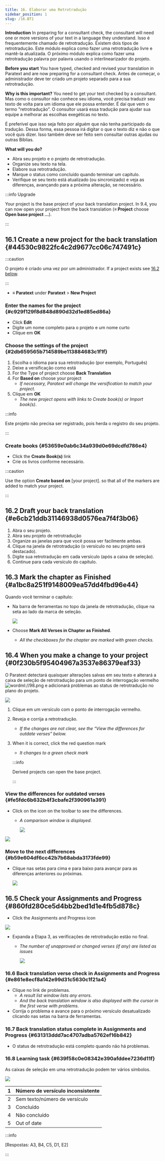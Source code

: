 ```yaml
---
title: 16. Elaborar uma Retrotradução
sidebar_position: 1
slug: /16.BT1
---
```


**Introduction**  In preparing for a consultant check, the consultant will need one or more versions of your text in a language they understand. Isso é frequentemente chamado de retrotradução. Existem dois tipos de retrotradução. Este módulo explica como fazer uma retrotradução livre e mantê-la atualizada. O próximo módulo explica como fazer uma retrotradução palavra por palavra usando o interlinearizador do projeto.

**Before you start**  You have typed, checked and revised your translation in Paratext and are now preparing for a consultant check. Antes de começar, o administrador deve ter criado um projeto separado para a sua retrotradução.

**Why is this important?**  You need to get your text checked by a consultant. Mas como o consultor não conhece seu idioma, você precisa traduzir seu texto de volta para um idioma que ele possa entender. É daí que vem o termo "retrotradução". O consultor usará essa tradução para ajudar sua equipe a melhorar as escolhas exegéticas no texto.

É preferível que isso seja feito por alguém que não tenha participado da tradução. Dessa forma, essa pessoa irá digitar o que o texto diz e não o que você quis dizer. Isso também deve ser feito sem consultar outras ajudas ou outras Bíblias.

**What will you do?**

- Abra seu projeto e o projeto de retrotradução.
- Organize seu texto na tela.
- Elabore sua retrotradução.
- Marque o status como concluído quando terminar um capítulo.
- Verifique se seu texto está atualizado (ou sincronizado) e veja as diferenças, avançando para a próxima alteração, se necessário.

:::info Upgrade

Your project is the base project of your back translation project. In 9.4, you can now open your project from the back translation (**≡ Project** choose **Open base project …**).

:::

## 16.1 Create a new project for the back translation {#44530c9822fc4c2d9677cc06c747491c}

:::caution

O projeto é criado uma vez por um administrador. If a project exists see [16.2 below](/16.BT1#e6cb21ddb31146938d0576ea7f4f3b06).

:::

- **≡ Paratext** under **Paratext** &gt; **New Project**

### **Enter the names for the project** {#c929f129f8d848d890d32d1ed85ed86a}

- Click **Edit**
- Digite um nome completo para o projeto e um nome curto
- Clique em **OK**

### **Choose the settings** **of the project** {#2db659565b714589be113884683c1f1f}

1. Escolha o idioma para sua retrotradução (por exemplo, Português)
2. Deixe a versificação como está
3. For the Type of project choose **Back Translation**
4. For **Based on** choose your project
   - _If necessary, Paratext will change the versification to match your project._
5. Clique em **OK**
   - _The new project opens with links to Create book(s) or Import book(s)_.

:::info

Este projeto não precisa ser registrado, pois herda o registro do seu projeto.

:::

### **Create books** {#53659e0ab6c34a939d0e69dcdfd786e4}

- Click the **Create Book(s)** link
- Crie os livros conforme necessário.

:::caution

Use the option **Create based on** [your project]. so that all of the markers are added to match your project.

:::

## 16.2 Draft your back translation {#e6cb21ddb31146938d0576ea7f4f3b06}

1. Abra o seu projeto.
2. Abra seu projeto de retrotradução
3. Organize as janelas para que você possa ver facilmente ambas.
4. Clique na janela de retrotradução (o versículo no seu projeto será destacado).
5. Digite sua retrotradução em cada versículo (após a caixa de seleção).
6. Continue para cada versículo do capítulo.

## 16.3 Mark the chapter as Finished {#a1bc8a251f9148009ea57dd4fbd96e44}

Quando você terminar o capítulo:

- Na barra de ferramentas no topo da janela de retrotradução, clique na seta ao lado da marca de seleção.

  ![](./1022870917.png)

- Choose **Mark All Verses in Chapter as Finished**.
  - _All the checkboxes for the chapter are marked with green checks._

## 16.4 When you make a change to your project {#0f230b5f95404967a3537e86379eaf33}

<div class='notion-row'>
<div class='notion-column' style={{width: 'calc((100% - (min(32px, 4vw) * 1)) * 0.6875)'}}>

O Paratext detectará quaisquer alterações salvas em seu texto e alterará a caixa de seleção de retrotradução para um ponto de interrogação vermelho <img src="../media/fd2a2899133a5e6932581c91e4a3f0e3.png" alt="wordml://98.png" /> e adicionará problemas ao status de retrotradução no plano do projeto.

</div><div className='notion-spacer'></div>

<div class='notion-column' style={{width: 'calc((100% - (min(32px, 4vw) * 1)) * 0.3125)'}}>

![](./2038516241.png)

</div><div className='notion-spacer'></div>
</div>

1. Clique em um versículo com o ponto de interrogação vermelho.

2. Reveja e corrija a retrotradução.
   - _If the changes are not clear, see the “View the differences for outdate verses” below._

3. When it is correct, click the red question mark

   - _It changes to a green check mark_

   :::info

   Derived projects can open the base project.

   :::

### **View the differences for outdated verses** {#fe5fdc6b632b4f3cbafe2f390961a391}

<div class='notion-row'>
<div class='notion-column' style={{width: 'calc((100% - (min(32px, 4vw) * 1)) * 0.6875)'}}>

- Click on the  icon on the toolbar to see the differences.
  - _A comparison window is displayed_.

    ![](./1718777957.png)

</div><div className='notion-spacer'></div>

<div class='notion-column' style={{width: 'calc((100% - (min(32px, 4vw) * 1)) * 0.31250000000000006)'}}>

![](./855261181.png)

</div><div className='notion-spacer'></div>
</div>

### **Move to the next differences** {#b59e604df6cc42b7b68abda3173fde99}

- Clique nas setas para cima e para baixo para avançar para as diferenças anteriores ou próximas.

  ![](./907576153.png)

## 16.5 Check your **Assignments and Progress** {#860fd280ce5d4bb2bed1d1e4fb5d878c}

<div class='notion-row'>
<div class='notion-column' style={{width: 'calc((100% - (min(32px, 4vw) * 1)) * 0.5)'}}>

- Click the Assignments and Progress icon

</div><div className='notion-spacer'></div>

<div class='notion-column' style={{width: 'calc((100% - (min(32px, 4vw) * 1)) * 0.5)'}}>

![](./470041928.png)

</div><div className='notion-spacer'></div>
</div>

- Expanda a Etapa 3, as verificações de retrotradução estão no final.
  - _The number of unapproved or changed verses (if any) are listed as_ _issues_

    ![](./1143591829.png)

### 16.6 Back translation verse check in Assignments and Progress {#e861e8ecf8a142e99d31c5630c1f21a4}

- Clique no link de problemas.
  - _A result list window lists any errors._
  - _And the back translation window is also displayed with the cursor in the first verse with problems._
- Corrija o problema e avance para o próximo versículo desatualizado clicando nas setas na barra de ferramentas.

### 16.7 Back translation status complete in Assignments and Progress {#631313ddd7ac4707adba5762ef16b842}

- O status de retrotradução está completo quando não há problemas.

### 16.8 Learning task {#639f58c0e08342e390afddee7236d11f}

As caixas de seleção em uma retrotradução podem ter vários símbolos.

![](./967840981.png)

| 1 | Número de versículo inconsistente |
| - | --------------------------------- |
| 2 | Sem texto/número de versículo     |
| 3 | Concluído                         |
| 4 | Não concluído                     |
| 5 | Out of date                       |

:::info

[Respostas: A3, B4, C5, D1, E2]

:::
